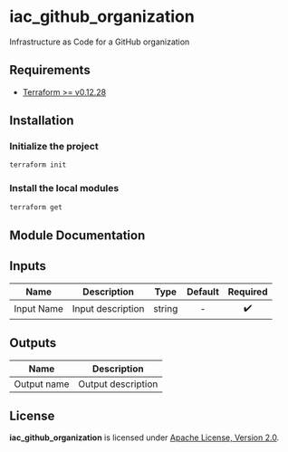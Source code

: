 # iac_github_organization

Infrastructure as Code for a GitHub organization

## Requirements

- [Terraform >= v0.12.28](https://www.terraform.io/downloads.html)

## Installation

### Initialize the project

```sh
terraform init
```

### Install the local modules

```sh
terraform get
```

## Module Documentation


## Inputs

| Name           | Description       | Type   | Default | Required |
| :---:          | :---:             | :---:  | :---:   | :---:    |
| Input Name | Input description | string | -       | :heavy_check_mark: |

## Outputs

| Name                            | Description           |
| :---:                           | :---:                 |
| Output name     | Output description   |

## License

**iac_github_organization** is licensed under [Apache License, Version 2.0](./LICENSE).